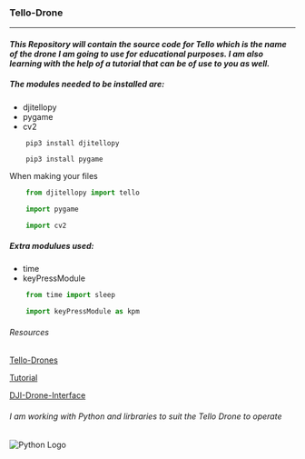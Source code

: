 ### Tello-Drone
___
#### *This Repository will contain the source code for Tello which is the name of the drone I am going to use for educational purposes. I am also learning with the help of a tutorial that can be of use to you as well.*

##### The modules needed to be installed are:
* djitellopy
* pygame
* cv2

```
    pip3 install djitellopy

    pip3 install pygame
```
When making your files
```python
    from djitellopy import tello

    import pygame

    import cv2
```
##### Extra modulues used:
* time
* keyPressModule

```python
    from time import sleep

    import keyPressModule as kpm
```

###### *Resources*
[Tello-Drones](https://www.ryzerobotics.com/tello
"Website for Drones") 

[Tutorial](https://www.youtube.com/watch?v=LmEcyQnfpDA
"Approx 3 hours long")

[DJI-Drone-Interface](https://github.com/damiafuentes/DJITelloPy)

###### *I am working with Python and lirbraries to suit the Tello Drone to operate*

![Python Logo](https://logos-download.com/wp-content/uploads/2016/10/Python_logo_icon.png)
